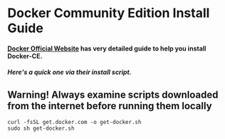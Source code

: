 # Docker Community Edition Install Guide

#### [Docker Official Website](https://docs.docker.com/install/linux/docker-ce/ubuntu/) has very detailed guide to help you install Docker-CE.
##### Here's a quick one via their install script. 
## Warning! Always examine scripts downloaded from the internet before running them locally 
```
curl -fsSL get.docker.com -o get-docker.sh
sudo sh get-docker.sh
```
